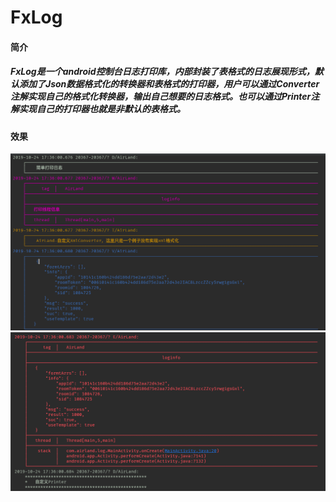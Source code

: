 # FxLog
#### 简介
##### FxLog是一个android控制台日志打印库，内部封装了表格式的日志展现形式，默认添加了Json数据格式化的转换器和表格式的打印器，用户可以通过Converter注解实现自己的格式化转换器，输出自己想要的日志格式。也可以通过Printer注解实现自己的打印器也就是非默认的表格式。
#### 效果
![github](https://github.com/LiShiHui24740/FxLog/blob/master/Log/img/log1.png)  
![github](https://github.com/LiShiHui24740/FxLog/blob/master/Log/img/log2.png) 
